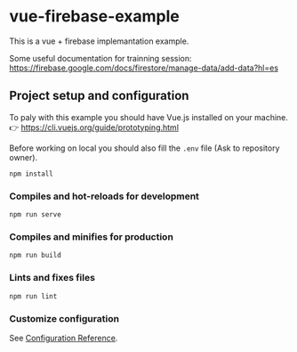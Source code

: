 # vue-firebase-example
This is a vue + firebase implemantation example.

Some useful documentation for trainning session:
https://firebase.google.com/docs/firestore/manage-data/add-data?hl=es

## Project setup and configuration
To paly with this example you should have Vue.js installed on your machine.
👉 https://cli.vuejs.org/guide/prototyping.html

Before working on local you should also fill the `.env` file (Ask to repository owner).

```
npm install
```
### Compiles and hot-reloads for development
```
npm run serve
```

### Compiles and minifies for production
```
npm run build
```

### Lints and fixes files
```
npm run lint
```

### Customize configuration
See [Configuration Reference](https://cli.vuejs.org/config/).
